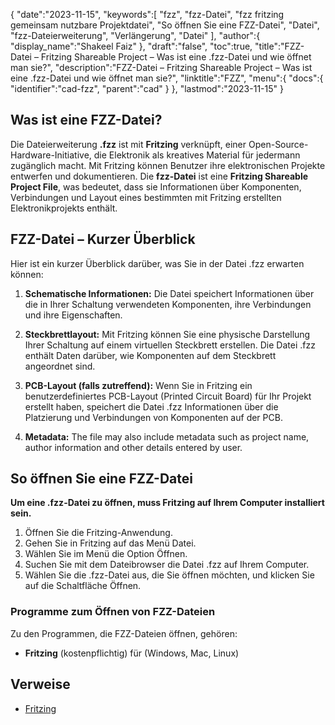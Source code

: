 {
   "date":"2023-11-15",
   "keywords":[
"fzz",
"fzz-Datei",
"fzz fritzing gemeinsam nutzbare Projektdatei",
"So öffnen Sie eine FZZ-Datei",
"Datei",
"fzz-Dateierweiterung",
"Verlängerung",
"Datei"
],
   "author":{
      "display_name":"Shakeel Faiz"
},
   "draft":"false",
   "toc":true,
   "title":"FZZ-Datei – Fritzing Shareable Project – Was ist eine .fzz-Datei und wie öffnet man sie?",
   "description":"FZZ-Datei – Fritzing Shareable Project – Was ist eine .fzz-Datei und wie öffnet man sie?",
   "linktitle":"FZZ",
   "menu":{
      "docs":{
         "identifier":"cad-fzz",
         "parent":"cad"
}
},
   "lastmod":"2023-11-15"
}

## Was ist eine FZZ-Datei?

Die Dateierweiterung **.fzz** ist mit **Fritzing** verknüpft, einer Open-Source-Hardware-Initiative, die Elektronik als kreatives Material für jedermann zugänglich macht. Mit Fritzing können Benutzer ihre elektronischen Projekte entwerfen und dokumentieren. Die **fzz-Datei** ist eine **Fritzing Shareable Project File**, was bedeutet, dass sie Informationen über Komponenten, Verbindungen und Layout eines bestimmten mit Fritzing erstellten Elektronikprojekts enthält.

## FZZ-Datei – Kurzer Überblick

Hier ist ein kurzer Überblick darüber, was Sie in der Datei .fzz erwarten können:

1.  **Schematische Informationen:** Die Datei speichert Informationen über die in Ihrer Schaltung verwendeten Komponenten, ihre Verbindungen und ihre Eigenschaften.
    
2.  **Steckbrettlayout:** Mit Fritzing können Sie eine physische Darstellung Ihrer Schaltung auf einem virtuellen Steckbrett erstellen. Die Datei .fzz enthält Daten darüber, wie Komponenten auf dem Steckbrett angeordnet sind.
    
3.  **PCB-Layout (falls zutreffend):** Wenn Sie in Fritzing ein benutzerdefiniertes PCB-Layout (Printed Circuit Board) für Ihr Projekt erstellt haben, speichert die Datei .fzz Informationen über die Platzierung und Verbindungen von Komponenten auf der PCB.
    
4.  **Metadata:** The file may also include metadata such as project name, author information and other details entered by user.

## So öffnen Sie eine FZZ-Datei

**Um eine .fzz-Datei zu öffnen, muss Fritzing auf Ihrem Computer installiert sein.**

1. Öffnen Sie die Fritzing-Anwendung.
2. Gehen Sie in Fritzing auf das Menü Datei.
3. Wählen Sie im Menü die Option Öffnen.
4. Suchen Sie mit dem Dateibrowser die Datei .fzz auf Ihrem Computer.
5. Wählen Sie die .fzz-Datei aus, die Sie öffnen möchten, und klicken Sie auf die Schaltfläche Öffnen.

### Programme zum Öffnen von FZZ-Dateien

Zu den Programmen, die FZZ-Dateien öffnen, gehören:

- **Fritzing** (kostenpflichtig) für (Windows, Mac, Linux)

## Verweise
* [Fritzing](https://fritzing.org/)



